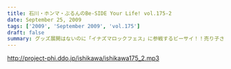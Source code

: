 ```yaml
---
title: 石川・ホンマ・ぶるんのBe-SIDE Your Life! vol.175-2
date: September 25, 2009
tags: ['2009', 'September 2009', 'vol.175']
draft: false
summary: グッズ展開はないのに「イナズマロックフェス」に参戦するビーサイ！！売り子さんはちなみに三人がやりますよ！NAMAE
---
```


http://project-phi.ddo.jp/ishikawa/ishikawa175_2.mp3